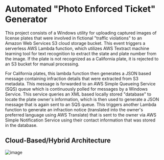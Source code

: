 # Automated "Photo Enforced Ticket" Generator
This project consists of a Windows utility for uploading captured images of license plates that were involved in fictional "traffic violations" to an Amazon Web Services S3 cloud storage bucket. This event triggers a serverless AWS Lambda function, which utilizes AWS Textract machine learning tool for text recognition to extract the state and plate number from the image. If the plate is not recognized as a California plate, it is rejected to an S3 bucket for manual processing.

For California plates, this lambda function then generates a JSON based message containing infraction details that were extracted from S3 metadata. This message is forwarded to an AWS Simple Queueing Service (SQS) queue which is continuously polled for messages by a Windows Service. This service queries an XML based locally stored "database" to locate the plate owner's information, which is then used to generate a JSON message that is again sent to an SQS queue. This triggers another Lambda function to generate an infraction notice (translated into the owner's preferred language using AWS Translate) that is sent to the owner via AWS Simple Notification Service using their contact information that was stored in the database.

## Cloud-Based/Hybrid Architecture

![image](https://user-images.githubusercontent.com/66845776/173170281-78b6a486-354f-4a20-a042-9cedd113c00d.png)
